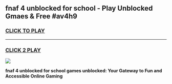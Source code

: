 
## fnaf 4 unblocked for school - Play Unblocked Gmaes & Free #av4h9
<h3>
<a href="https://news.freeplayer.one?title=fnaf_4_unblocked_for_school&ref=03M">CLICK TO PLAY</a></h3>
<hr>

<h3>
<a href="https://news.freeplayer.one?title=fnaf_4_unblocked_for_school&ref=03M">CLICK 2 PLAY</a>
  
</h3>

<a href="https://news.freeplayer.one?title=fnaf_4_unblocked_for_school&ref=03M"><img src="https://clearcache.store/games.png"></a>


**fnaf 4 unblocked for school games unblocked: Your Gateway to Fun and Accessible Online Gaming**
